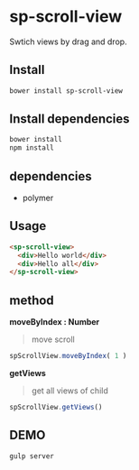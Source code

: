 sp-scroll-view
===================

Swtich views by drag and drop.

## Install

```bash
bower install sp-scroll-view
```

## Install dependencies

```bash
bower install
npm install
```

## dependencies

* polymer

## Usage

```html
<sp-scroll-view>
  <div>Hello world</div>
  <div>Hello all</div>
</sp-scroll-view>
```

## method

**moveByIndex : Number**
> move scroll

```js
spScrollView.moveByIndex( 1 )
```

**getViews**
> get all views of child

```js
spScrollView.getViews()
```

## DEMO

```bash
gulp server
```


